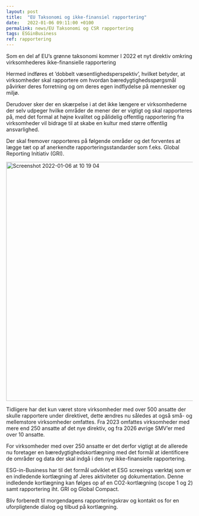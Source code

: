 ```yaml
---
layout: post
title:  "EU Taksonomi og ikke-finansiel rapportering"
date:   2022-01-06 09:11:00 +0100
permalink: news/EU Taksonomi og CSR rapportering
tags: ESGinBusiness
ref: rapportering
---
```


Som en del af EU’s grønne taksonomi kommer I 2022 et nyt direktiv omkring virksomhederes ikke-finansielle rapportering 

Hermed indføres et ’dobbelt væsentlighedsperspektiv’, hvilket betyder, at virksomheder skal rapportere om hvordan bæredygtighedsspørgsmål påvirker deres forretning og om deres egen indflydelse på mennesker og miljø. 

Derudover sker der en skærpelse i at det ikke længere er virksomhederne der selv udpeger hvilke områder de mener der er vigtigt og skal rapporteres på, med det formal at højne kvalitet og pålidelig offentlig rapportering fra virksomheder vil bidrage til at skabe en kultur med større offentlig ansvarlighed. 

Der skal fremover rapporteres på følgende områder og det forventes at lægge tæt op af anerkendte rapporteringsstandarder som f.eks. Global Reporting Initiativ (GRI).

 <img width="645" alt="Screenshot 2022-01-06 at 10 19 04" src="https://user-images.githubusercontent.com/75361000/148363460-e93983c7-4662-4d2c-b461-3b21507fd653.png">


Tidligere har det kun været store virksomheder med over 500 ansatte der skulle rapportere under direktivet, dette ændres nu således at også små- og mellemstore virksomheder omfattes. Fra 2023 omfattes virksomheder med mere end 250 ansatte af det nye direktiv, og fra 2026 øvrige SMV’er med over 10 ansatte. 

For virksomheder med over 250 ansatte er det derfor vigtigt at de allerede nu foretager en bæredygtighedskortlægning med det formål at identificere de områder og data der skal indgå i den nye ikke-finansielle rapportering. 

ESG-in-Business har til det formål udviklet et ESG screeings værktøj som er en indledende kortlægning af Jeres aktiviteter og dokumentation. Denne indledende kortlægning kan følges op af en CO2-kortlægning (scope 1 og 2) samt rapportering iht. GRI og Global Compact.

Bliv forberedt til morgendagens rapporteringskrav og kontakt os for en uforpligtende dialog og tilbud på kortlægning. 
